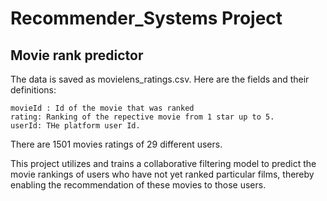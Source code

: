 # Recommender_Systems Project

## Movie rank predictor

The data is saved as movielens_ratings.csv. Here are the fields and their definitions:

    movieId : Id of the movie that was ranked
    rating: Ranking of the repective movie from 1 star up to 5.
    userId: THe platform user Id.

There are 1501 movies ratings of 29 different users.

This project utilizes and trains a collaborative filtering model to predict the movie rankings of users who have not yet ranked particular films, thereby enabling the recommendation of these movies to those users.
